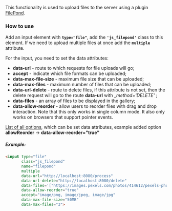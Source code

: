 This functionality is used to upload files to the server using a plugin [FilePond](https://pqina.nl/filepond/).

### How to use

Add an input element with **```type="file"```**, add the **```'js_filepond'```** class to this element.
If we need to upload multiple files at once add the **```multiple```** attribute.

For the input, you need to set the data attributes:
* **data-url** - route to which requests for file uploads will go;
* **accept** - indicate which file formats can be uploaded;
* **data-max-file-size** - maximum file size that can be uploaded;
* **data-max-files** - maximum number of files that can be uploaded;
* **data-url-delete** - route to delete files, if this attribute is not set, then the delete request will go to the 
route **data-url** with __method='DELETE'_ ;
* **data-files** - an array of files to be displayed in the gallery;
* **data-allow-reorder** - allow users to reorder files with drag and drop interaction. Note that this only works in single 
column mode. It also only works on browsers that support pointer events.

[List of all options](https://pqina.nl/filepond/docs/api/instance/properties/), which can be set data attributes,
example added option **allowReorder** -> **data-allow-reorder="true"**

##### Example:
```html
<input type="file"
       class="js_filepond"
       name="filepond"
       multiple
       data-url="http://localhost:8080/process"
       data-url-delete="http://localhost:8080/delete"
       data-files='["https://images.pexels.com/photos/414612/pexels-photo-414612.jpeg","/webmagic/dashboard/img/default-image-png.png"]'
       data-allow-reorder="true"
       accept="image/png, image/jpeg, image/jpg"
       data-max-file-size="50MB"
       data-max-files="3">
```
